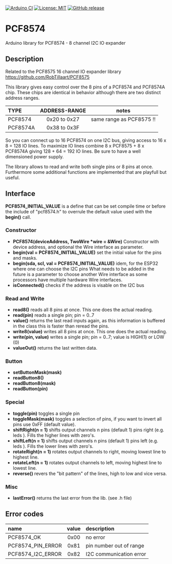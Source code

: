 
[![Arduino CI](https://github.com/RobTillaart/PCF8574/workflows/Arduino%20CI/badge.svg)](https://github.com/marketplace/actions/arduino_ci)
[![License: MIT](https://img.shields.io/badge/license-MIT-green.svg)](https://github.com/RobTillaart/PCF8574/blob/master/LICENSE)
[![GitHub release](https://img.shields.io/github/release/RobTillaart/PCF8574.svg?maxAge=3600)](https://github.com/RobTillaart/PCF8574/releases)

# PCF8574

Arduino library for PCF8574 - 8 channel I2C IO expander

## Description

Related to the PCF8575 16 channel IO expander library  https://github.com/RobTillaart/PCF8575

This library gives easy control over the 8 pins of a PCF8574 and PCF8574A chip.
These chips are identical in behavior although there are two distinct address ranges.

| TYPE     | ADDRESS-RANGE | notes |
|:----|:----:|:----:|
|PCF8574   | 0x20 to 0x27 | same range as PCF8575 !! |
|PCF8574A  | 0x38 to 0x3F |

So you can connect up to 16 PCF8574 on one I2C bus, giving access 
to 16 x 8 = 128 IO lines. To maximize IO lines combine 8 x PCF8575 + 8 x PCF8574A giving
128 + 64 = 192 IO lines. Be sure to have a well dimensioned power supply.

The library allows to read and write both single pins or 8 pins at once.
Furthermore some additional functions are implemented that are 
playfull but useful.


## Interface

**PCF8574_INITIAL_VALUE** is a define that can be set compile time or before
the include of "pcf8574.h" to overrule the default value used with the 
**begin()** call.

### Constructor

- **PCF8574(deviceAddress, TwoWire \*wire = &Wire)** Constructor with device address, 
and optional the Wire interface as parameter.
- **begin(val = PCF8574_INITIAL_VALUE)** set the initial value for the pins and masks.
- **begin(sda, scl, val = PCF8574_INITIAL_VALUE)** idem, for the ESP32 where one can choose the I2C pins
What needs to be added in the future is a parameter to choose another Wire interface
as some processors have multiple hardware Wire interfaces.
- **isConnected()** checks if the address is visable on the I2C bus

### Read and Write

- **read8()** reads all 8 pins at once. This one does the actual reading.
- **read(pin)** reads a single pin; pin = 0..7
- **value()** returns the last read inputs again, as this information is buffered 
in the class this is faster than reread the pins.
- **write8(value)** writes all 8 pins at once. This one does the actual reading.
- **write(pin, value)** writes a single pin; pin = 0..7; value is HIGH(1) or LOW (0)
- **valueOut()** returns the last written data.

### Button

- **setButtonMask(mask)** 
- **readButton8()**
- **readButton8(mask)**
- **readButton(pin)**

### Special

- **toggle(pin)** toggles a single pin
- **toggleMask(mask)** toggles a selection of pins, 
if you want to invert all pins use 0xFF (default value).
- **shiftRight(n = 1)** shifts output channels n pins (default 1) pins right (e.g. leds ). 
Fills the higher lines with zero's.
- **shiftLeft(n = 1)**  shifts output channels n pins (default 1) pins left (e.g. leds ).
Fills the lower lines with zero's.
- **rotateRight(n = 1)** rotates output channels to right, moving lowest line to highest line.
- **rotateLeft(n = 1)** rotates output channels to left, moving highest line to lowest line.
- **reverse()** revers the "bit pattern" of the lines, high to low and vice versa.

### Misc

- **lastError()** returns the last error from the lib. (see .h file)

## Error codes

| name  | value | description |
|:------|:----:|:----|
| PCF8574_OK         | 0x00 | no error|
| PCF8574_PIN_ERROR  | 0x81 | pin number out of range |
| PCF8574_I2C_ERROR  | 0x82 | I2C communication error |
